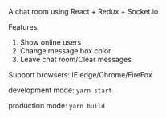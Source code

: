 A chat room using React + Redux + Socket.io

Features:
1. Show online users
2. Change message box color
3. Leave chat room/Clear messages

Support browsers: IE edge/Chrome/FireFox

development mode: `yarn start`

production mode: `yarn build`
